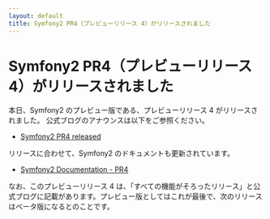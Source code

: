 ```yaml
---
layout: default
title: Symfony2 PR4（プレビューリリース 4）がリリースされました
---
```


Symfony2 PR4（プレビューリリース 4）がリリースされました
========================================================

本日、Symfony2 のプレビュー版である、プレビューリリース 4 がリリースされました。
公式ブログのアナウンスは以下をご参照ください。

 - [Symfony2 PR4 released](http://www.symfony-project.org/blog/2010/12/01/symfony2-pr4-released)

リリースに合わせて、Symfony2 のドキュメントも更新されています。

 - [Symfony2 Documentation - PR4](http://docs.symfony-reloaded.org/)


なお、このプレビューリリース 4 は、「すべての機能がそろったリリース」と公式ブログに記載があります。プレビュー版としてはこれが最後で、次のリリースはベータ版になるとのことです。



